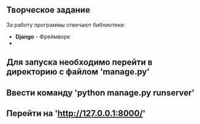 ## Творческое задание
За работу программы отвечают библиотеки:
- **Django** - Фреймворк
- 
Для запуска необходимо перейти в директорию с файлом 'manage.py'
-
Ввести команду 'python manage.py runserver'
-
Перейти на 'http://127.0.0.1:8000/'
-
